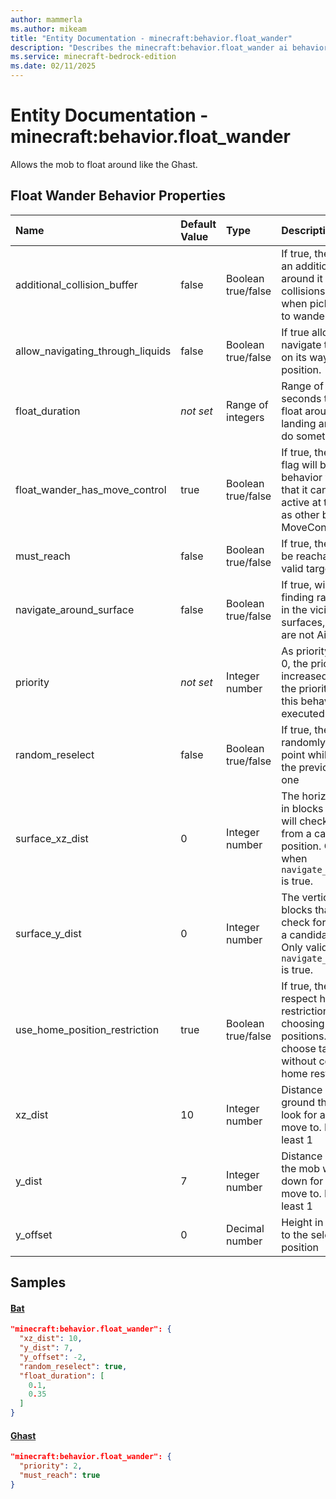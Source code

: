 ```yaml
---
author: mammerla
ms.author: mikeam
title: "Entity Documentation - minecraft:behavior.float_wander"
description: "Describes the minecraft:behavior.float_wander ai behavior component"
ms.service: minecraft-bedrock-edition
ms.date: 02/11/2025 
---
```


# Entity Documentation - minecraft:behavior.float_wander

Allows the mob to float around like the Ghast.


## Float Wander Behavior Properties

|Name       |Default Value |Type |Description |Example Values |
|:----------|:-------------|:----|:-----------|:------------- |
| additional_collision_buffer | false | Boolean true/false | If true, the mob will have an additional buffer zone around it to avoid collisions with blocks when picking a position to wander to. |  | 
| allow_navigating_through_liquids | false | Boolean true/false | If true allows the mob to navigate through liquids on its way to the target position. |  | 
| float_duration | *not set* | Range of integers | Range of time in seconds the mob will float around before landing and choosing to do something else | Bat: `[0.1,0.35]` | 
| float_wander_has_move_control | true | Boolean true/false | If true, the MoveControl flag will be added to the behavior which means that it can no longer be active at the same time as other behaviors with MoveControl. |  | 
| must_reach | false | Boolean true/false | If true, the point has to be reachable to be a valid target | Ghast: `true` | 
| navigate_around_surface | false | Boolean true/false | If true, will prioritize finding random positions in the vicinity of surfaces, i.e. blocks that are not Air or Liquid. |  | 
| priority | *not set* | Integer number | As priority approaches 0, the priority is increased. The higher the priority, the sooner this behavior will be executed as a goal. | Ghast: `2` | 
| random_reselect | false | Boolean true/false | If true, the mob will randomly pick a new point while moving to the previously selected one | Bat: `true` | 
| surface_xz_dist | 0 | Integer number | The horizontal distance in blocks that the goal will check for a surface from a candidate position. Only valid when `navigate_around_surface` is true. |  | 
| surface_y_dist | 0 | Integer number | The vertical distance in blocks that the goal will check for a surface from a candidate position. Only valid when `navigate_around_surface` is true. |  | 
| use_home_position_restriction | true | Boolean true/false | If true, the mob will respect home position restrictions when choosing new target positions. If false, it will choose target position without considering home restrictions |  | 
| xz_dist | 10 | Integer number | Distance in blocks on ground that the mob will look for a new spot to move to. Must be at least 1 | Bat: `10` | 
| y_dist | 7 | Integer number | Distance in blocks that the mob will look up or down for a new spot to move to. Must be at least 1 | Bat: `7` | 
| y_offset | 0 | Decimal number | Height in blocks to add to the selected target position | Bat: `-2` | 

## Samples

#### [Bat](https://github.com/Mojang/bedrock-samples/tree/preview/behavior_pack/entities/bat.json)


```json
"minecraft:behavior.float_wander": {
  "xz_dist": 10,
  "y_dist": 7,
  "y_offset": -2,
  "random_reselect": true,
  "float_duration": [
    0.1,
    0.35
  ]
}
```

#### [Ghast](https://github.com/Mojang/bedrock-samples/tree/preview/behavior_pack/entities/ghast.json)


```json
"minecraft:behavior.float_wander": {
  "priority": 2,
  "must_reach": true
}
```
